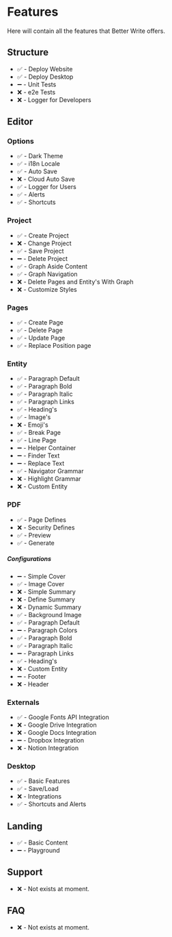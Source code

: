# Features

Here will contain all the features that Better Write offers.

## Structure

- ✅ - Deploy Website
- ✅ - Deploy Desktop
- ➖ - Unit Tests
- ❌ - e2e Tests
- ❌ - Logger for Developers

## Editor

### Options

- ✅ - Dark Theme
- ✅ - i18n Locale
- ✅ - Auto Save
- ❌ - Cloud Auto Save
- ✅ - Logger for Users
- ✅ - Alerts
- ✅ - Shortcuts

### Project

- ✅ - Create Project
- ❌ - Change Project
- ✅ - Save Project
- ➖ - Delete Project
- ✅ - Graph Aside Content
- ✅ - Graph Navigation
- ❌ - Delete Pages and Entity's With Graph
- ❌ - Customize Styles

### Pages

- ✅ - Create Page
- ✅ - Delete Page
- ✅ - Update Page
- ✅ - Replace Position page

### Entity

- ✅ - Paragraph Default
- ✅ - Paragraph Bold
- ✅ - Paragraph Italic
- ✅ - Paragraph Links
- ✅ - Heading's
- ✅ - Image's
- ❌ - Emoji's
- ✅ - Break Page
- ✅ - Line Page
- ➖ - Helper Container
- ➖ - Finder Text
- ➖ - Replace Text
- ✅ - Navigator Grammar
- ❌ - Highlight Grammar
- ❌ - Custom Entity

### PDF

- ✅ - Page Defines
- ❌ - Security Defines
- ✅ - Preview
- ✅ - Generate

##### Configurations

- ➖ - Simple Cover
- ✅ - Image Cover
- ❌ - Simple Summary
- ❌ - Define Summary
- ❌ - Dynamic Summary
- ✅ - Background Image
- ✅ - Paragraph Default
- ➖ - Paragraph Colors
- ✅ - Paragraph Bold
- ✅ - Paragraph Italic
- ➖ - Paragraph Links
- ✅ - Heading's
- ❌ - Custom Entity
- ➖ - Footer
- ❌ - Header

### Externals

- ✅ - Google Fonts API Integration
- ❌ - Google Drive Integration
- ❌ - Google Docs Integration
- ➖ - Dropbox Integration
- ❌ - Notion Integration

### Desktop

- ✅ - Basic Features
- ✅ - Save/Load
- ❌ - Integrations
- ✅ - Shortcuts and Alerts

## Landing

- ✅ - Basic Content
- ➖ - Playground

## Support

- ❌ - Not exists at moment.

## FAQ

- ❌ - Not exists at moment.
